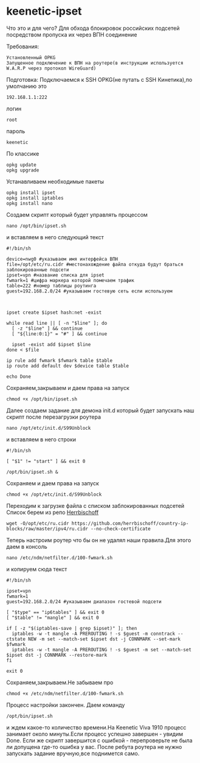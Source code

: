 # keenetic-ipset

Что это и для чего? Для обхода блокировок российских подсетей посредством пропуска их через ВПН соединение

Требования:
```
Установленный OPKG
Запущенное подключение к ВПН на роутере(в инструкции используется W.A.R.P через протокол WireGuard)
```


Подготовка:
Подключаемся к SSH OPKG(не путать с SSH Кинетика),по умолчанию это 
```
192.168.1.1:222
```
логин
```
root
```
пароль
```
keenetic
```
По классике
```
opkg update
opkg upgrade
```

Устанавливаем необходимые пакеты
```
opkg install ipset 
opkg install iptables
opkg install nano
```


Создаем скрипт который будет управлять процессом
```
nano /opt/bin/ipset.sh
```
и вставляем в него следующий текст

```
#!/bin/sh

device=nwg0 #указываем имя интерфейса ВПН
file=/opt/etc/ru.cidr #местонахождение файла откуда будут браться заблокированные подсети
ipset=vpn #название списка для ipset
fwmark=1 #цифра маркера которой помечаем трафик
table=222 #номер таблицы роутинга
guest=192.168.2.0/24 #указываем гостевую сеть если используем



ipset create $ipset hash:net -exist

while read line || [ -n "$line" ]; do
  [ -z "$line" ] && continue
  [ "${line:0:1}" = "#" ] && continue

  ipset -exist add $ipset $line
done < $file

ip rule add fwmark $fwmark table $table
ip route add default dev $device table $table

echo Done
```
Сохраняем,закрываем и даем права на запуск

```
chmod +x /opt/bin/ipset.sh
```

Далее создаем задание для демона init.d который будет запускать наш скрипт после перезагрузки роутера

```
nano /opt/etc/init.d/S99Unblock
```
и вставляем в него строки

```
#!/bin/sh

[ "$1" != "start" ] && exit 0

/opt/bin/ipset.sh &
```

Сохраняем и даем права на запуск

```
chmod +x /opt/etc/init.d/S99Unblock
```

Переходим к загрузке файла с списком заблокированных подсетей
Список берем из репо [Herrbischoff](https://github.com/herrbischoff/country-ip-blocks)

```
wget -O/opt/etc/ru.cidr https://github.com/herrbischoff/country-ip-blocks/raw/master/ipv4/ru.cidr --no-check-certificate  
```

Теперь настроим роутер что бы он не удалял наши правила.Для этого даем в консоль 

```
nano /etc/ndm/netfilter.d/100-fwmark.sh
```
и копируем сюда текст

```
#!/bin/sh

ipset=vpn
fwmark=1
guest=192.168.2.0/24 #указываем диапазон гостевой подсети

[ "$type" == "ip6tables" ] && exit 0
[ "$table" != "mangle" ] && exit 0

if [ -z "$(iptables-save | grep $ipset)" ]; then
  iptables -w -t mangle -A PREROUTING ! -s $guest -m conntrack --ctstate NEW -m set --match-set $ipset dst -j CONNMARK --set-mark $fwmark
  iptables -w -t mangle -A PREROUTING ! -s $guest -m set --match-set $ipset dst -j CONNMARK --restore-mark
fi

exit 0
```
Сохраняем,закрываем.Не забываем про 

```
chmod +x /etc/ndm/netfilter.d/100-fwmark.sh
```

Процесс настройки закончен.
Даем команду 
```
/opt/bin/ipset.sh
```
и ждем какое-то количество времени.На Keenetic Viva 1910 процесс занимает около минуты.Если процесс успешно завершен - увидим Done.
Если же скрипт завершится с ошибкой - перепроверьте не была ли допущена где-то ошибка у вас.
После ребута роутера не нужно запускать задание вручную,все поднимется само.


